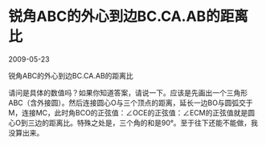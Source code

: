 # 锐角ABC的外心到边BC.CA.AB的距离比
2009-05-23

锐角ABC的外心到边BC.CA.AB的距离比

请问是具体的数值吗？如果你知道答案，请说一下。应该是先画出一个三角形ABC（含外接圆）。然后连接圆心O与三个顶点的距离，延长一边BO与圆弧交于M，连接MC，此时角BCO的正弦值：∠OCE的正弦值：∠ECM的正弦值就是圆心O到三边的距离比。特殊之处是，三个角的和是90°。至于往下还能不能做，我没算出来。
